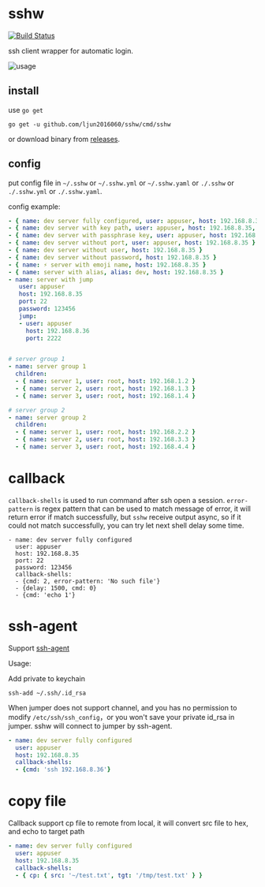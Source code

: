 # sshw

[![Build Status](https://travis-ci.org/yinheli/sshw.svg?branch=master)](https://travis-ci.org/yinheli/sshw)

ssh client wrapper for automatic login.

![usage](./assets/sshw-demo.gif)

## install

use `go get`

```
go get -u github.com/ljun2016060/sshw/cmd/sshw
```

or download binary from [releases](//github.com/ljun20160606/sshw/releases).

## config

put config file in `~/.sshw` or `~/.sshw.yml` or `~/.sshw.yaml` or `./.sshw` or `./.sshw.yml` or `./.sshw.yaml`.

config example:

```yaml
- { name: dev server fully configured, user: appuser, host: 192.168.8.35, port: 22, password: 123456 }
- { name: dev server with key path, user: appuser, host: 192.168.8.35, port: 22, keypath: /root/.ssh/id_rsa }
- { name: dev server with passphrase key, user: appuser, host: 192.168.8.35, port: 22, keypath: /root/.ssh/id_rsa, passphrase: abcdefghijklmn}
- { name: dev server without port, user: appuser, host: 192.168.8.35 }
- { name: dev server without user, host: 192.168.8.35 }
- { name: dev server without password, host: 192.168.8.35 }
- { name: ⚡️ server with emoji name, host: 192.168.8.35 }
- { name: server with alias, alias: dev, host: 192.168.8.35 }
- name: server with jump
   user: appuser
   host: 192.168.8.35
   port: 22
   password: 123456
   jump:
   - user: appuser
     host: 192.168.8.36
     port: 2222


# server group 1
- name: server group 1
  children:
  - { name: server 1, user: root, host: 192.168.1.2 }
  - { name: server 2, user: root, host: 192.168.1.3 }
  - { name: server 3, user: root, host: 192.168.1.4 }

# server group 2
- name: server group 2
  children:
  - { name: server 1, user: root, host: 192.168.2.2 }
  - { name: server 2, user: root, host: 192.168.3.3 }
  - { name: server 3, user: root, host: 192.168.4.4 }
```

# callback

`callback-shells` is used to run command after ssh open a session. `error-pattern` is regex pattern that
can be used to match message of error, it will return error if match successfully,
but `sshw` receive output async, so if it could not match successfully, you can try let next shell delay some time.

```
- name: dev server fully configured
  user: appuser
  host: 192.168.8.35
  port: 22
  password: 123456
  callback-shells:
  - {cmd: 2, error-pattern: 'No such file'}
  - {delay: 1500, cmd: 0}
  - {cmd: 'echo 1'}
```

# ssh-agent

Support [ssh-agent](https://en.wikipedia.org/wiki/Ssh-agent)

Usage:

Add private to keychain

```shell
ssh-add ~/.ssh/.id_rsa
```

When jumper does not support channel, and you has no permission to modify `/etc/ssh/ssh_config`，or you won't save your private id_rsa in jumper. sshw will connect to jumper by ssh-agent.

```yaml
- name: dev server fully configured
  user: appuser
  host: 192.168.8.35
  callback-shells:
  - {cmd: 'ssh 192.168.8.36'}
```

# copy file

Callback support cp file to remote from local, it will convert src file to hex, and echo to target path

```yaml
- name: dev server fully configured
  user: appuser
  host: 192.168.8.35
  callback-shells:
  - { cp: { src: '~/test.txt', tgt: '/tmp/test.txt' } }
```
